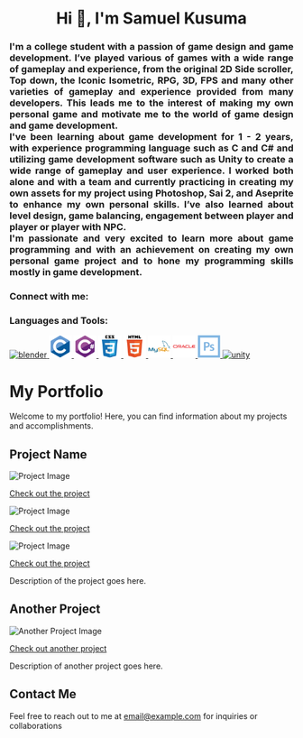 <h1 align="center">Hi 👋, I'm Samuel Kusuma</h1>
<h3 align="justify">I'm a college student with a passion of game design and game development. I’ve played various of games with a wide range of gameplay and experience, from the original 2D Side scroller, Top down, the Iconic Isometric, RPG, 3D, FPS and many other varieties of gameplay and experience provided from many developers. This leads me to the interest of making my own personal game and motivate me to the world of game design and game development.
<br/ >
 I've been learning about game development for 1 - 2 years, with experience programming language such as C and C# and utilizing game development software such as Unity to create a wide range of gameplay and user experience. I worked both alone and with a team and currently practicing in creating my own assets for my project using Photoshop, Sai 2, and Aseprite to enhance my own personal skills. I’ve also learned about level design, game balancing, engagement between player and player or player with NPC. 
<br/>
I'm passionate and very excited to learn more about game programming and with an achievement on creating my own personal game project and to hone my programming skills mostly in game development.</h3>




<h3 align="left">Connect with me:</h3>
<p align="left">
</p>


<h3 align="left">Languages and Tools:</h3>
<p align="left"> <a href="https://www.blender.org/" target="_blank" rel="noreferrer"> <img src="https://download.blender.org/branding/community/blender_community_badge_white.svg" alt="blender" width="40" height="40"/> </a> <a href="https://www.cprogramming.com/" target="_blank" rel="noreferrer"> <img src="https://raw.githubusercontent.com/devicons/devicon/master/icons/c/c-original.svg" alt="c" width="40" height="40"/> </a> <a href="https://www.w3schools.com/cs/" target="_blank" rel="noreferrer"> <img src="https://raw.githubusercontent.com/devicons/devicon/master/icons/csharp/csharp-original.svg" alt="csharp" width="40" height="40"/> </a> <a href="https://www.w3schools.com/css/" target="_blank" rel="noreferrer"> <img src="https://raw.githubusercontent.com/devicons/devicon/master/icons/css3/css3-original-wordmark.svg" alt="css3" width="40" height="40"/> </a> <a href="https://www.w3.org/html/" target="_blank" rel="noreferrer"> <img src="https://raw.githubusercontent.com/devicons/devicon/master/icons/html5/html5-original-wordmark.svg" alt="html5" width="40" height="40"/> </a> <a href="https://www.mysql.com/" target="_blank" rel="noreferrer"> <img src="https://raw.githubusercontent.com/devicons/devicon/master/icons/mysql/mysql-original-wordmark.svg" alt="mysql" width="40" height="40"/> </a> <a href="https://www.oracle.com/" target="_blank" rel="noreferrer"> <img src="https://raw.githubusercontent.com/devicons/devicon/master/icons/oracle/oracle-original.svg" alt="oracle" width="40" height="40"/> </a> <a href="https://www.photoshop.com/en" target="_blank" rel="noreferrer"> <img src="https://raw.githubusercontent.com/devicons/devicon/master/icons/photoshop/photoshop-line.svg" alt="photoshop" width="40" height="40"/> </a> <a href="https://unity.com/" target="_blank" rel="noreferrer"> <img src="https://www.vectorlogo.zone/logos/unity3d/unity3d-icon.svg" alt="unity" width="40" height="40"/> </a> </p>


# My Portfolio

Welcome to my portfolio! Here, you can find information about my projects and accomplishments.

## Project Name

![Project Image](https://example.com/project-image.jpg)

[Check out the project](https://example.com/project-link)

![Project Image](https://example.com/project-image.jpg)

[Check out the project](https://example.com/project-link)

![Project Image](https://example.com/project-image.jpg)

[Check out the project](https://example.com/project-link)

Description of the project goes here.

## Another Project

![Another Project Image](https://example.com/another-project-image.jpg)

[Check out another project](https://example.com/another-project-link)

Description of another project goes here.

## Contact Me

Feel free to reach out to me at [email@example.com](mailto:email@example.com) for inquiries or collaborations

